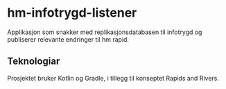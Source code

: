 # hm-infotrygd-listener
Applikasjon som snakker med replikasjonsdatabasen til infotrygd og publiserer relevante endringer til hm rapid.

## Teknologiar
Prosjektet bruker Kotlin og Gradle, i tillegg til konseptet Rapids and Rivers.

